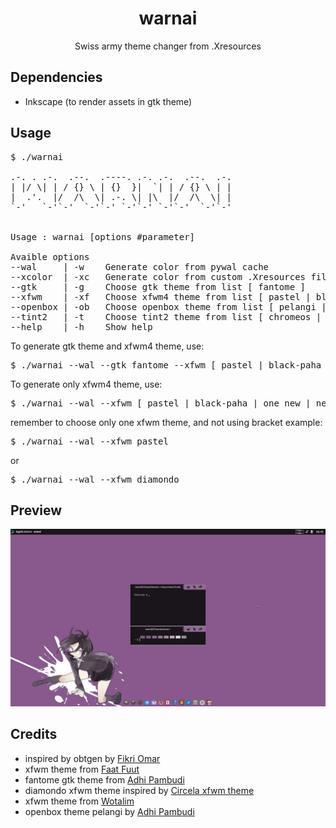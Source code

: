 <div align="center">
	<h1>warnai</h1>
	<p>Swiss army theme changer from .Xresources</p>
</div>


## Dependencies
- Inkscape (to render assets in gtk theme)

## Usage
<pre>
$ ./warnai
                                    
.-. . .-.  .--.  .----. .-. .-.  .--.  .-.
| |/ \| | / {} \ | {}  }|  `| | / {} \ | |
|  .'.  |/  /\  \| .-. \| |\  |/  /\  \| |
`-'   `-'`-'  `-'`-' `-'`-' `-'`-'  `-'`-'                                   


Usage : warnai [options #parameter]

Avaible options
--wal     | -w    Generate color from pywal cache
--xcolor  | -xc   Generate color from custom .Xresources file
--gtk     | -g    Choose gtk theme from list [ fantome ]
--xfwm    | -xf   Choose xfwm4 theme from list [ pastel | black-paha | one_new | nest1 | diamondo | wendows | tetris | ribbon | just-title-bar | 365 | vela ]
--openbox | -ob   Choose openbox theme from list [ pelangi | tricky | large-tb | mek-oes ]
--tint2   | -t    Choose tint2 theme from list [ chromeos | chromeos-tinted | chromeos-pelangi | slim-text-dark | slim-text-tinted | slim-text-tinted-dark | floaty-rounded | floaty | slim-float ]
--help    | -h    Show help
</pre>

To generate gtk theme and xfwm4 theme, use:
<pre>
$ ./warnai --wal --gtk fantome --xfwm [ pastel | black-paha | one_new | nest1 | diamondo | wendows ]
</pre>
To generate only xfwm4 theme, use:
<pre>
$ ./warnai --wal --xfwm [ pastel | black-paha | one_new | nest1 | diamondo | wendows ]
</pre>
remember to choose only one xfwm theme, and not using bracket
example:
<pre>
$ ./warnai --wal --xfwm pastel
</pre>
or

<pre>
$ ./warnai --wal --xfwm diamondo
</pre>

## Preview
[![change xfwm on the fly](preview/2018-06-14_06-43-02.jpg)](preview/2018-06-14_06-43-02.webm)

## Credits
- inspired by obtgen by [Fikri Omar](https://github.com/fikriomar16/obtgen/)
- xfwm theme from [Faat Fuut](https://github.com/Nztux/fuut-xfwm.xfce-theme-Collections)
- fantome gtk theme from [Adhi Pambudi](https://github.com/addy-dclxvi/gtk-theme-collections/)
- diamondo xfwm theme inspired by [Circela xfwm theme ](https://github.com/addy-dclxvi/xfwm4-theme-collections)
- xfwm theme from [Wotalim](https://github.com/wotalim/sora-aoi)
- openbox theme pelangi by [Adhi Pambudi](https://github.com/addy-dclxvi/openbox-theme-collections)